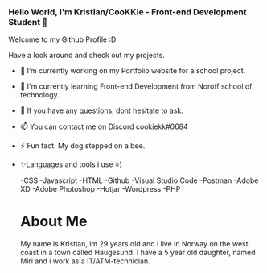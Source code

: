 ### Hello World, I'm Kristian/CooKKie - Front-end Development Student 👋

Welcome to my Github Profile :D

Have a look around and check out my projects.

- 🔭 I’m currently working on my Portfolio website for a school project.
- 🌱 I'm currently learning Front-end Development from Noroff school of technology.
- 💬 If you have any questions, dont hesitate to ask.
- 📫 You can contact me on Discord cookiekk#0684
- ⚡ Fun fact: My dog stepped on a bee.

- ✨Languages and tools i use =)

  -CSS
  -Javascript
  -HTML
  -Github
  -Visual Studio Code
  -Postman
  -Adobe XD
  -Adobe Photoshop
  -Hotjar
  -Wordpress
  -PHP
  
  
  # About Me
  My name is Kristian, im 29 years old and i live in Norway on the west coast in a town called Haugesund.
  I have a 5 year old daughter, named Miri and i work as a IT/ATM-technician.

<!--
**Cookkie92/Cookkie92** is a ✨ _special_ ✨ repository because its `README.md` (this file) appears on your GitHub profile.

Here are some ideas to get you started:

- 🔭 I’m currently working on my Portfolio website for a school project.
- 🌱 I'm currently learning Front-end Development from Noroff school of technology.
- 💬 If you have any questions, dont hesitate to ask.
- 📫 You can contact me on Discord cookiekk#0684
- ⚡ Fun fact: My dog stepd on a bee.
-->
